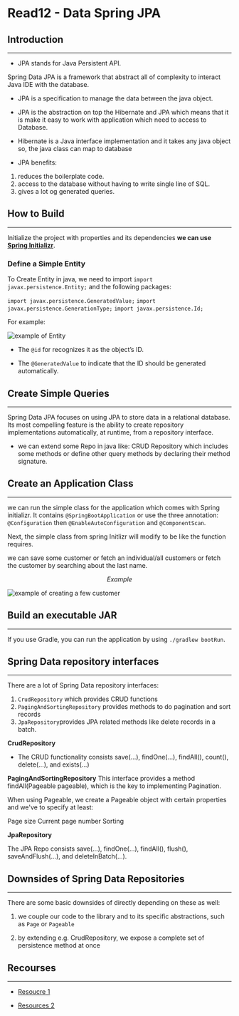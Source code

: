 # Read12 - Data Spring JPA

## Introduction

---

- JPA stands for Java Persistent API.  

Spring Data JPA is a framework that abstract all of complexity to interact Java IDE with the database.

- JPA is a specification to manage the data between the java object.  

- JPA is the abstraction on top the Hibernate and JPA which means that it is make it easy to work with application which need to access to Database.  

- Hibernate is a Java interface implementation and it takes any java object so, the java class can map to database

- JPA benefits:

1. reduces the boilerplate code.
2. access to the database without having to write single line of SQL.
3. gives a lot og generated queries.  

## How to Build

---

Initialize the project with properties and its dependencies **we can use [Spring Initializr](https://start.spring.io/)**.

### Define a Simple Entity

To Create Entity in java, we need to import `import javax.persistence.Entity;` and the following packages:

`import javax.persistence.GeneratedValue;`
`import javax.persistence.GenerationType;`
`import javax.persistence.Id;`

For example:

![example of Entity](https://i.ibb.co/3mXCzn5/Screenshot-from-2022-03-20-02-34-31.png)  

- The `@id` for recognizes it as the object’s ID.

- The `@GeneratedValue` to indicate that the ID should be generated automatically.

## Create Simple Queries

---

Spring Data JPA focuses on using JPA to store data in a relational database. Its most compelling feature is the ability to create repository implementations automatically, at runtime, from a repository interface.

- we can extend some Repo in java like: CRUD Repository which includes some methods or define other query methods by declaring their method signature.

## Create an Application Class

---

we can run the simple class for the application which comes with Spring initializr. It contains `@SpringBootApplication` or use the three annotation:  
`@Configuration` then
`@EnableAutoConfiguration` and
`@ComponentScan`.

Next, the simple class from spring Initlizr will modify to be like the function requires.

we can save some customer or fetch an individual/all customers or fetch the customer by searching about the last name.  

$$ Example$$

![example of creating a few customer](https://i.ibb.co/ggF4Mjg/Screenshot-from-2022-03-20-02-52-44.png)

## Build an executable JAR

---

If you use Gradle, you can run the application by using `./gradlew bootRun`.

## Spring Data repository interfaces

---

There are a lot of Spring Data repository interfaces:

1. `CrudRepository` which provides CRUD functions
2. `PagingAndSortingRepository` provides methods to do pagination and sort records
3. `JpaRepository`provides JPA related methods like delete records in a batch.

**CrudRepository**

- The CRUD functionality consists save(…), findOne(…), findAll(), count(), delete(…), and exists(…)

**PagingAndSortingRepository**
This interface provides a method findAll(Pageable pageable), which is the key to implementing Pagination.

When using Pageable, we create a Pageable object with certain properties and we've to specify at least:

Page size
Current page number
Sorting

**JpaRepository**

The JPA Repo consists save(…), findOne(…), findAll(), flush(), saveAndFlush(…), and deleteInBatch(…).  

## Downsides of Spring Data Repositories

---

There are some basic downsides of directly depending on these as well:

1. we couple our code to the library and to its specific abstractions, such as `Page` or `Pageable`

2. by extending e.g. CrudRepository, we expose a complete set of persistence method at once

## Recourses

---

- [Resoucre 1](https://spring.io/guides/gs/accessing-data-jpa/)

- [Resources 2](https://www.baeldung.com/spring-data-repositories)  
